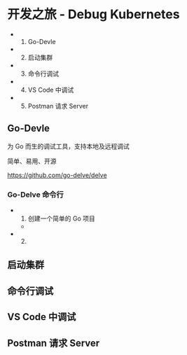 开发之旅 - Debug Kubernetes
===

- 1. Go-Devle
- 2. 启动集群
- 3. 命令行调试
- 4. VS Code 中调试
- 5. Postman 请求 Server


## Go-Devle

为 Go 而生的调试工具，支持本地及远程调试

简单、易用、开源

https://github.com/go-delve/delve

### Go-Delve 命令行

- 1. 创建一个简单的 Go 项目
  - 
- 2. 


## 启动集群
## 命令行调试
## VS Code 中调试
## Postman 请求 Server
